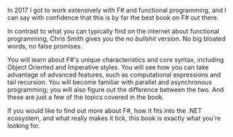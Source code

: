 In 2017 I got to work extensively with F# and functional programming, and I can say with confidence that this is by far the best book on F# out there.

In contrast to what you can typically find on the internet about functional programming, Chris Smith gives you the *no bullshit* version. No big bloated words, no false promises.

You will learn about F#'s unique characteristics and core syntax, including Object Oriented and Imperative styles. You will see how you can take advantage of advanced features, such as computational expressions and tail recursion. You will become familiar with parallel and asynchronous programming; you will also figure out the difference between the two. And these are just a few of the topics covered in the book.

If you would like to find out more about F#, how it fits into the .NET ecosystem, and what really makes it tick, this book is exactly what you're looking for.